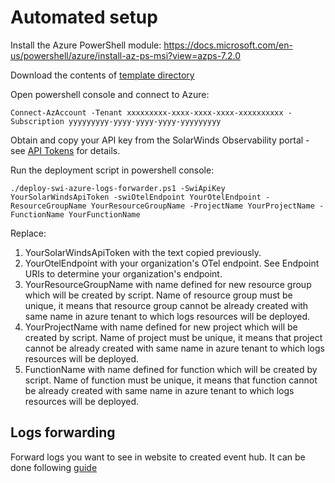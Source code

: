 # Automated setup

Install the Azure PowerShell module:
https://docs.microsoft.com/en-us/powershell/azure/install-az-ps-msi?view=azps-7.2.0

Download the contents of [template directory](../template)

Open powershell console and connect to Azure:

`Connect-AzAccount -Tenant xxxxxxxxx-xxxx-xxxx-xxxx-xxxxxxxxxx -Subscription yyyyyyyyy-yyyy-yyyy-yyyy-yyyyyyyyy`

Obtain and copy your API key from the SolarWinds Observability portal - see [API Tokens](https://documentation.solarwinds.com/en/success_center/observability/content/settings/api-tokens.htm) for details.

Run the deployment script in powershell console:

`./deploy-swi-azure-logs-forwarder.ps1 -SwiApiKey YourSolarWindsApiToken -swiOtelEndpoint YourOtelEndpoint -ResourceGroupName YourResourceGroupName -ProjectName YourProjectName -FunctionName YourFunctionName`

Replace:
1. YourSolarWindsApiToken with the text copied previously.
2. YourOtelEndpoint with your organization's OTel endpoint. See Endpoint URIs to determine your organization's endpoint. 
3. YourResourceGroupName with name defined for new resource group which will be created by script. Name of resource group must be unique, it means that resource group cannot be already created with same name in azure tenant to which logs resources will be deployed.
4. YourProjectName with name defined for new project which will be created by script. Name of project must be unique, it means that project cannot be already created with same name in azure tenant to which logs resources will be deployed.
5. FunctionName with name defined for function which will be created by script. Name of function must be unique, it means that function cannot be already created with same name in azure tenant to which logs resources will be deployed.


## Logs forwarding
Forward logs you want to see in website to created event hub. It can be done following [guide](logs_forwarding.md)
